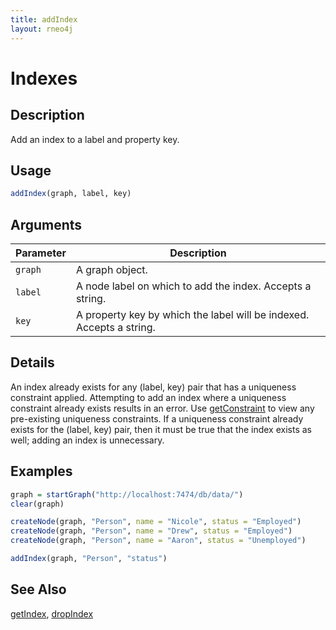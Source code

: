 ```yaml
---
title: addIndex
layout: rneo4j
---
```


# Indexes

## Description

Add an index to a label and property key.

## Usage

```r
addIndex(graph, label, key)
```

## Arguments

| Parameter | Description |
| --------- | ----------- |
| `graph`   | A graph object. |
| `label`   | A node label on which to add the index. Accepts a string. |
| `key`     | A property key by which the label will be indexed. Accepts a string. |

## Details

An index already exists for any (label, key) pair that has a uniqueness constraint applied. Attempting to add an index where a uniqueness constraint already exists results in an error. Use [getConstraint](get-constraint.html) to view any pre-existing uniqueness constraints. If a uniqueness constraint already exists for the (label, key) pair, then it must be true that the index exists as well; adding an index is unnecessary.

## Examples

```r
graph = startGraph("http://localhost:7474/db/data/")
clear(graph)

createNode(graph, "Person", name = "Nicole", status = "Employed")
createNode(graph, "Person", name = "Drew", status = "Employed")
createNode(graph, "Person", name = "Aaron", status = "Unemployed")

addIndex(graph, "Person", "status")
```

## See Also

[getIndex](get-index.html), [dropIndex](drop-index.html)
